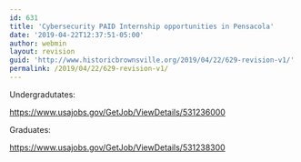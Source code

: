 ```yaml
---
id: 631
title: 'Cybersecurity PAID Internship opportunities in Pensacola'
date: '2019-04-22T12:37:51-05:00'
author: webmin
layout: revision
guid: 'http://www.historicbrownsville.org/2019/04/22/629-revision-v1/'
permalink: /2019/04/22/629-revision-v1/
---
```


<p>Undergradutates:</p>

<p><a href="https://www.usajobs.gov/GetJob/ViewDetails/531236000">https://www.usajobs.gov/GetJob/ViewDetails/531236000</a></p>

<p>Graduates:</p>

<p><a href="https://www.usajobs.gov/GetJob/ViewDetails/531238300">https://www.usajobs.gov/GetJob/ViewDetails/531238300</a></p>
